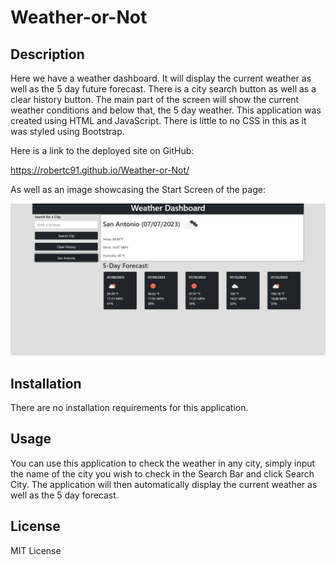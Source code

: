 # Weather-or-Not

## Description

Here we have a weather dashboard. It will display the current weather as well as the 5 day future forecast. There is a city search button as well as a clear history button. The main part of the screen will show the current weather conditions and below that, the 5 day weather. This application was created using HTML and JavaScript. There is little to no CSS in this as it was styled using Bootstrap.

Here is a link to the deployed site on GitHub:

https://robertc91.github.io/Weather-or-Not/

As well as an image showcasing the Start Screen of the page:

![Alt text](assets/images/Weather_Desktop.png)

## Installation

There are no installation requirements for this application.

## Usage

You can use this application to check the weather in any city, simply input the name of the city you wish to check in the Search Bar and click Search City. The application will then automatically display the current weather as well as the 5 day forecast.


## License

MIT License